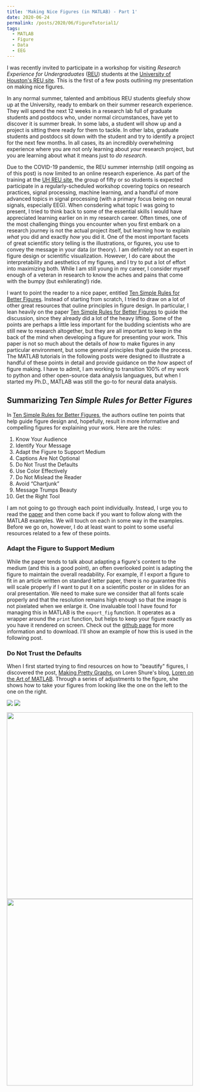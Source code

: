 ```yaml
---
title: 'Making Nice Figures (in MATLAB) - Part 1'
date: 2020-06-24
permalink: /posts/2020/06/FigureTutorial1/
tags:
  - MATLAB
  - Figure
  - Data
  - EEG
---
```


I was recently invited to participate in a workshop for visiting *Research Experience for Undergraduates* ([REU](https://www.nsf.gov/funding/pgm_summ.jsp?pims_id=5517)) students at the [University of Houston's REU site](http://reu.egr.uh.edu/). This is the first of a few posts outlining my presentation on making nice figures. 

In any normal summer, talented and ambitious REU students gleefuly show up at the University, ready to embark on their summer research experience. They will spend the next 12 weeks in a research lab full of graduate students and postdocs who, under normal circumstances, have yet to discover it is summer break. In some labs, a student will show up and a project is sitting there ready for them to tackle. In other labs, graduate students and postdocs sit down with the student and try to identify a project for the next few months. In all cases, its an incredibly overwhelming experience where you are not only learning about *your* research project, but you are learning about what it means just to *do research*. 

Due to the COVID-19 pandemic, the REU summer internship (still ongoing as of this post) is now limited to an online research experience. As part of the training at the [UH REU site](http://reu.egr.uh.edu/), the group of fifty or so students is expected participate in a regularly-scheduled workshop covering topics on research practices, signal processing, machine learning, and a handful of more advanced topics in signal processing (with a primary focus being on neural signals, especially EEG). When consdering what topic I was going to present, I tried to think back to some of the essential skills I would have appreciated learning earlier on in my research career. Often times, one of the most challenging things you encounter when you first embark on a research journey is not the actual project itself, but learning how to explain *what* you did and exactly *how* you did it. One of the most important facets of great scientific story telling is the illustrations, or figures, you use to convey the message in your data (or theory). I am definitely not an expert in figure design or scientific visualization. However, I do care about the interpretability and aesthetics of my figures, and I try to put a lot of effort into maximizing both. While I am still young in my career, I consider myself enough of a veteran in research to know the aches and pains that come with the bumpy (but exhilerating!) ride.

I want to point the reader to a nice paper, entitled [Ten Simple Rules for Better Figures](
https://journals.plos.org/ploscompbiol/article?id=10.1371/journal.pcbi.100383). Instead of starting from scratch, I tried to draw on a lot of other 
great resources that ouline principles in figure design. In particular, I lean heavily on the paper [Ten 
Simple Rules for Better Figures](https://journals.plos.org/ploscompbiol/article?id=10.1371/journal.pcbi.100383) to guide the discussion, since they 
already did a lot of the heavy lifting. Some of the points are perhaps a little less important for the budding scientists who are still new to research 
altogether, but they are all important to keep in the back of the mind when developing a figure for presenting your work. This paper is not so much about the details of *how* to make figures in any particular environment, but some general principles that guide the process. The MATLAB tutorials in the following posts were designed to illustrate a handful of these points in detail and provide guidance on the *how* aspect of figure making. I have to admit, I am working to transition 100% of my work to python and other open-source data analysis languagues, but when I started my Ph.D., MATLAB was still the go-to for neural data analysis. 

## Summarizing  *Ten Simple Rules for Better Figures*

In [Ten Simple Rules for Better Figures](https://journals.plos.org/ploscompbiol/article?id=10.1371/journal.pcbi.100383), the authors outline ten points that help guide figure design and, hopefully, result in more informative and compelling figures for explaining your work. Here are the rules:

1. Know Your Audience
2. Identify Your Message
3. Adapt the Figure to Support Medium
4. Captions Are Not Optional
6. Do Not Trust the Defaults
6. Use Color Effectively
7. Do Not Mislead the Reader
8. Avoid “Chartjunk”
9. Message Trumps Beauty
10. Get the Right Tool

I am not going to go through each point individually. Instead, I urge you to read the [paper](https://journals.plos.org/ploscompbiol/article?id=10.1371/journal.pcbi.100383) and then come back if you want to follow along with the MATLAB examples. We will touch on each in some way in the examples. Before we go on, however, I do at least want to point to some useful resources related to a few of these points.

### Adapt the Figure to Support Medium
While the paper tends to talk about adapting a figure's content to the medium (and this is a good point), an often overlooked point is adapting the figure to maintain the overall readability. For example, if I export a figure to fit in an article written on standard letter paper, there is no guarantee this will scale properly if I want to put it on a scientific poster or in slides for an oral presentation. We need to make sure we consider that all fonts scale properly and that the resolution remains high enough so that the image is not pixelated when we enlarge it. One invaluable tool I have found for managing this in MATLAB is the `export_fig` function. It operates as a wrapper around the `print` function, but helps to keep your figure exactly as you have it rendered on screen. Check out the [github page](https://github.com/altmany/export_fig) for more information and to download. I'll show an example of how this is used in the following post. 

### Do Not Trust the Defaults
When I first started trying to find resources on how to "beautify" figures, I discovered the post, [Making Pretty Graphs](https://blogs.mathworks.com/loren/2007/12/11/making-pretty-graphs/), on Loren Shure's blog, [Loren on the Art of MATLAB](https://blogs.mathworks.com/loren/). Through a series of adjustments to the figure, she shows how to take your figures from looking like the one on the left to the one on the right.

 ![](https://blogs.mathworks.com/images/loren/118/pubQualityGraphics_01.png)
 ![](https://blogs.mathworks.com/images/loren/118/finalPlot2.png) 

<p float="middle">
  <img src="https://blogs.mathworks.com/images/loren/118/pubQualityGraphics_01.png" width="500" />
  <img src="https://blogs.mathworks.com/images/loren/118/finalPlot2.png" width="500" /> 
</p>